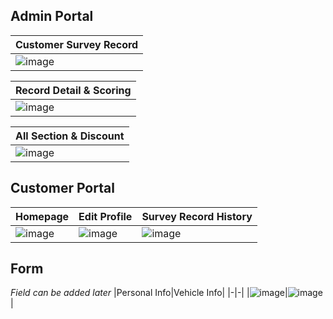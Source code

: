 ## Admin Portal

|Customer Survey Record|
|-|
|![image](https://github.com/user-attachments/assets/879fbd2e-491c-46af-9693-077bcbfef0c7)|


|Record Detail & Scoring|
|-|
|![image](https://github.com/user-attachments/assets/5b7eccf6-92c3-4cab-af25-deee05a5d449)|

|All Section & Discount|
|-|
|![image](https://github.com/user-attachments/assets/2fd6101d-12b4-4c08-8150-3c7c72398a8c)|

## Customer Portal

|Homepage|Edit Profile|Survey Record History|
|-|-|-|
|![image](https://github.com/user-attachments/assets/fdb0cf3e-9fd1-4d8e-8470-759d7682ca5e)|![image](https://github.com/user-attachments/assets/9c78b857-7b3e-4eff-9895-a06d3e09c54e)|![image](https://github.com/user-attachments/assets/7a9ea79a-6f1a-4899-b985-1322c120598f)|


## Form
_Field can be added later_
|Personal Info|Vehicle Info|
|-|-|
|![image](https://github.com/user-attachments/assets/86d16f46-ceaa-467e-8924-1e1744659df4)|![image](https://github.com/user-attachments/assets/cac77ab4-4d37-416e-805d-bcf0ba4fc546)|


